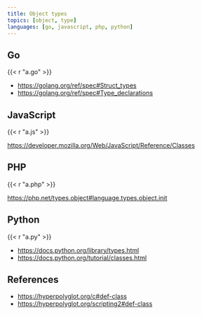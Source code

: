 ```yaml
---
title: Object types
topics: [object, type]
languages: [go, javascript, php, python]
---
```


## Go

{{< r "a.go" >}}

- <https://golang.org/ref/spec#Struct_types>
- <https://golang.org/ref/spec#Type_declarations>

## JavaScript

{{< r "a.js" >}}

<https://developer.mozilla.org/Web/JavaScript/Reference/Classes>

## PHP

{{< r "a.php" >}}

<https://php.net/types.object#language.types.object.init>

## Python

{{< r "a.py" >}}

- <https://docs.python.org/library/types.html>
- <https://docs.python.org/tutorial/classes.html>

## References

- <https://hyperpolyglot.org/c#def-class>
- <https://hyperpolyglot.org/scripting2#def-class>

